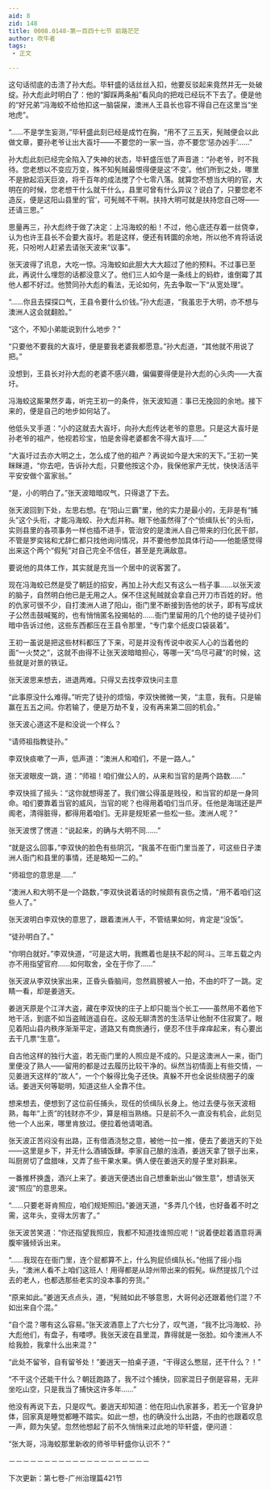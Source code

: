 ```yaml
---
aid: 8
zid: 148
title: 0008.0148-第一百四十七节 前路茫茫
author: 吹牛者
tags: 
 - 正文

---
```




这句话彻底的击溃了孙大彪。毕轩盛的话丝丝入扣，他要反驳起来竟然并无一处破绽。孙大彪此时明白了：他的“脚踩两条船”看风向的把戏已经玩不下去了。便是他的“好兄弟”冯海蛟不给他扣这一脑袋屎，澳洲人王县长也容不得自己在这里当“坐地虎”。

“……不是学生妄测，”毕轩盛此刻已经是成竹在胸，“用不了三五天，髡贼便会以此做文章，要孙老爷让出大崀圩――不要您的一家一当，亦不要您‘惩办凶手’……”

孙大彪此刻已经完全陷入了失神的状态，毕轩盛压低了声音道：“孙老爷，时不我待。您老想以不变应万变，殊不知髡贼最恨得便是这‘不变’。他们所到之处，哪里不是掀起滔天巨浪，将千百年的成法搅了个七零八落。就算您不想当大明的官，大明在的时候，您老想干什么就干什么，县里可曾有什么异议？说白了，只要您老不造反，便是这阳山县里的‘官’，可髡贼不干啊。扶持大明可就是扶持您自己呀――还请三思。”

思量再三，孙大彪终于做了决定：上冯海蛟的船！不过，他心底还存着一丝侥幸，认为也许王县长不会要大崀圩。若是这样，便还有转圜的余地，所以他不肯将话说死，只吩咐人赶紧去请张天波来“议事”。

张天波得了讯息，大吃一惊。冯海蛟如此胆大大大超过了他的预料。不过事已至此，再说什么埋怨的话都没意义了。他们三人如今是一条线上的蚂蚱，谁倒霉了其他人都不好过。他赞同孙大彪的看法，无论如何，先去争取一下“从宽处理”。

“……你且去探探口气，王县令要什么价钱。”孙大彪道，“我虽忠于大明，亦不想与澳洲人这会就翻脸。”

“这个，不知小弟能说到什么地步？”

“只要他不要我的大崀圩，便是要我老婆我都愿意。”孙大彪道，“其他就不用说了把。”

没想到，王县长对孙大彪的老婆不感兴趣，偏偏要得便是孙大彪的心头肉――大崀圩。

冯海蛟这厮果然歹毒，听完王初一的条件，张天波知道：事已无挽回的余地。接下来的，便是自己的地步如何站了。

他低头叉手道：“小的这就去大崀圩，向孙大彪传达老爷的意思。只是这大崀圩是孙老爷的祖产，他视若珍宝，怕是舍得老婆都舍不得大崀圩……”

“大崀圩过去亦大明之土，怎么成了他的祖产？再说如今是大宋的天下。”王初一笑眯眯道，“你去吧，告诉孙大彪，只要他按这个办，我保他家产无忧，快快活活平平安安做个富家翁。”

“是，小的明白了。”张天波暗暗叹气，只得退了下去。

张天波回到下处，左思右想。在“阳山三霸”里，他的实力是最小的，无非是有“捕头”这个头衔，才能冯海蛟、孙大彪并称。眼下他虽然得了个“侦缉队长”的头衔，实则县里的各项事务一样也插不进手，管治安的是澳洲人自己带来的归化民干部，不管是罗奕铭和尤辞仁都只找他询问情况，并不要他参加具体行动――他能感觉得出来这个两个“假髡”对自己完全不信任，甚至是充满敌意。

要说他的具体工作，其实就是充当一个居中的说客罢了。

现在冯海蛟已然是受了朝廷的招安，再加上孙大彪又有这么一档子事……以张天波的脑子，自然明白他已是无用之人。保不住这髡贼就会拿自己开刀市百姓的好。他的仇家可很不少，自打澳洲人进了阳山，衙门里不断接到告他的状子，即有写成状子公然击鼓喊冤的，也有悄悄匿名投揭帖的……衙门里留用的几个他的徒子徒孙们暗中告诉过他，这些东西都压在王县令那里，“专门拿个纸皮口袋装着”。

王初一虽说是把这些材料都压了下来，可是并没有传说中收买人心的当着他的面“一火焚之”，这就不由得不让张天波暗暗担心，等哪一天“鸟尽弓藏”的时候，这些就是对景的铁证。

张天波思来想去，进退两难。只得又去找李双快问主意

“此事原没什么难得。”听完了徒孙的烦恼，李双快微微一笑，“主意，我有。只是输赢在五五之间。你若输了，便是万劫不复，没有再来第二回的机会。”

张天波心道这不是和没说一个样么？

“请师祖指教徒孙。”

李双快痰嗽了一声，低声道：“澳洲人和咱们，不是一路人。”

张天波眼皮一跳，道：“师祖！咱们做公人的，从来和当官的是两个路数……”

李双快摇了摇头：“这你就想得差了。我们做公得虽是贱役，和当官的却是一身同命。咱们要靠着当官的威风，当官的呢？也得用着咱们当爪牙。任他是海瑞还是严阁老，清得脏得，都得用着咱们。无非是规矩紧一些松一些。澳洲人呢？”

张天波愣了愣道：“说起来，的确与大明不同……”

“就是这么回事，”李双快的脸色有些阴沉，“我虽不在衙门里当差了，可这些日子澳洲人衙门和县里的事情，还是略知一二的。”

“师祖您的意思是……”

“澳洲人和大明不是一个路数，”李双快说着话的时候颇有哀伤之情，“用不着咱们这些人了。”

张天波明白李双快的意思了，跟着澳洲人干，不管结果如何，肯定是“没饭”。

“徒孙明白了。”

“你明白就好。”李双快道，“可是这大明，我瞧着也是扶不起的阿斗。三年五载之内亦不用指望官府……如何取舍，全在于你了……”

张天波从李双快家出来，正昏头昏脑间，忽然肩膀被人一拍，不由的吓了一跳。定睛一看，却是姜逍天。

姜逍天原是个江洋大盗，藏在李双快的庄子上却只能当个长工――虽然用不着他下地干活，到底不如当盗贼逍遥自在。这般无聊清苦的生活早让他耐不住寂寞了。眼见着阳山县内秩序渐渐平定，道路又有商旅通行，便忍不住手痒痒起来，有心要出去干几票“生意”。

自古他这样的独行大盗，若无衙门里的人照应是不成的。只是这澳洲人一来，衙门里便没了熟人――留用的都是过去履历比较干净的。纵然当初情面上有些交情，一见姜逍天这样的“故人”，一个个躲得比兔子还快。真躲不开也全说些绕圈子的废话。姜逍天何等聪明，知道这些人全靠不住。

想来想去，便想到了这位前任捕头，现任的侦缉队长身上。他过去便与张天波相熟，每年“上贡”的钱财亦不少，算是相当熟络。只是前不久一直没有机会，此刻见他一个人出来，哪里肯放过。便拉着他请喝酒。

张天波正苦闷没有出路，正有借酒浇愁之意，被他一拉一推，便去了姜逍天的下处――这里是乡下，并无什么酒铺饭肆。李家自己酿的浊酒，姜逍天拿了银子出来，叫厨房切了盘腊味，又弄了些干果水果。俩人便在姜逍天的屋子里对斟来。

一番推杯换盏，酒兴上来了。姜逍天便透出自己想重新出山“做生意”，想请张天波“照应”的意思来。

“……只要老哥肯照应，咱们规矩照旧。”姜逍天道，“多弄几个钱，也好备着不时之需，这年头，变得太厉害了。”

张天波苦笑道：“你还指望我照应，我都不知道找谁照应呢！”说着便趁着酒意将满腹牢骚倾诉出来。

“……我现在在衙门里，连个屁都算不上，什么狗屁侦缉队长。”他摇了摇小指头，“澳洲人看不上咱们这班人！用得都是从琼州带出来的假髡。纵然提拔几个过去的老人，也都选那些老实的没本事的夯货。”

“原来如此。”姜逍天点点头，道，“髡贼如此不够意思，大哥何必还跟着他们混？不如出来自个混。”

“自个混？哪有这么容易。”张天波酒意上了六七分了，叹气道，“我不比冯海蛟、孙大彪他们，有盘子，有喽啰。我张天波在县里混，靠得就是一张脸。如今澳洲人不给我脸，我拿什么出来混？”

“此处不留爷，自有留爷处！”姜逍天一拍桌子道，“干得这么憋屈，还干什么？！”

“不干这个还能干什么？朝廷跑路了，我不过个捕快，回家混日子倒是容易，无非坐吃山空，只是我当了捕快这许多年……”

他没有再说下去，只是叹气。姜逍天却知道：他在阳山仇家甚多，若无一个官身护体，回家真是睡觉都睡不踏实。如此一想，也的确没什么出路，不由的也跟着叹息一声，颇为失望。忽然他想起了前不久悄悄来过此地的毕轩盛，便问道：

“张大哥，冯海蛟那里新收的师爷毕轩盛你认识不？”

－－－－－－－－－－－－－－－－－－－－

下次更新：第七卷-广州治理篇421节




